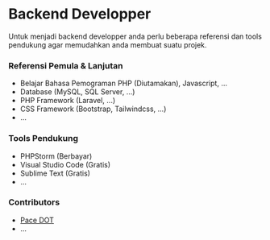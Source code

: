 # Backend Developper

Untuk menjadi backend developper anda perlu beberapa referensi dan tools pendukung agar memudahkan anda membuat suatu projek.

### Referensi Pemula & Lanjutan

- Belajar Bahasa Pemograman PHP (Diutamakan), Javascript, ...
- Database (MySQL, SQL Server, ...)
- PHP Framework (Laravel, ...)
- CSS Framework (Bootstrap, Tailwindcss, ...)
- ...

### Tools Pendukung

- PHPStorm (Berbayar)
- Visual Studio Code (Gratis)
- Sublime Text (Gratis)
- ...

### Contributors

- [Pace DOT](https://github.com/pace-dot)
- ...
